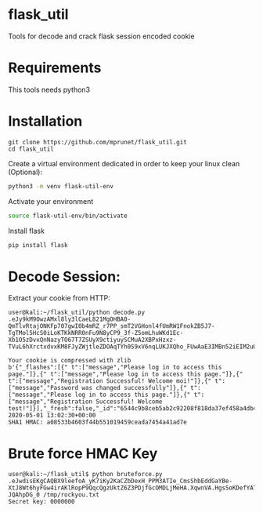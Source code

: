 # flask_util
Tools for decode and crack flask session encoded cookie

# Requirements

This tools needs python3

# Installation
```
git clone https://github.com/mprunet/flask_util.git
cd flask_util
```

Create a virtual environment dedicated in order to keep your linux clean (Optional):
```sh
python3 -m venv flask-util-env
```

Activate your environment
```sh
source flask-util-env/bin/activate
```

Install flask
```sh
pip install flask
```

# Decode Session:
Extract your cookie from HTTP:

```
user@kali:~/flask_util/python decode.py .eJy9kM9OwzAMxl8ly3lCaeL821MgOHBA0-QmTlvRtajONKFp707gwI0b4mRZ_r7PP_smT2VGHonl4fUmRW1FnokZB5J7-TgTMol5HcS0iLoKTKkNRR0nFu9N8yCP9_3f-Z5omLhuWKd1Ec-Xb1O5zDvxQnNazyTO67T7ZSUyX9ctiyuySCMuA2XBPxHzxz-TVuL6hXrctxdvxKM8FJyZWjtleZDOAqTYh0S9xV6nqLUKJXQho_FUwAaE3IMBn52iEIM2uU86uZy0cQHAk3beB8gqonVOe1805oh90ZmMNioEiGQVGlAOLEYN0Hm0MZvYWdtuSLyVU13faGk8FLvgvKKYyHa5byIXkNC2REqgQkcdYIIs758pxrMs.Xqwd5g.oIUztGA_RLVRAZRZzq2nRUpBrX4

Your cookie is compressed with zlib
b'{"_flashes":[{" t":["message","Please log in to access this page."]},{" t":["message","Please log in to access this page."]},{" t":["message","Registration Successful! Welcome moi!"]},{" t":["message","Password was changed successfully"]},{" t":["message","Please log in to access this page."]},{" t":["message","Registration Successful! Welcome test!"]}],"_fresh":false,"_id":"6544c9b8ceb5ab2c92208f818da37ef458a4db4347d60e89823dbc2c6dc2368447e267784d09a566277f2ad9abf2de32308849e50a340645a924417a59d39155","csrf_token":"e918670e9ce51dbd3968aea5d9aec4081e14ac4d"}'
2020-05-01 13:02:30+00:00
SHA1 HMAC: a08533b4603f44b551019459ceada7454a41ad7e
```

# Brute force HMAC Key
```
user@kali:~/flask_util$ python bruteforce.py .eJwdisEKgCAQBX9leefoA_yK7iKy2KaCZbDexH_PPM3ATIe_CmsShbEddGaYBe-XtJ8Wt6hyFGw4irAKlRopP9QqcQgzUktZ6Z3PDjfGcOMDLjMeHA.XqwnVA.HgsSoKDefYAToB3Sv-JQAhpDG_0 /tmp/rockyou.txt 
Secret key: 0000000                
```


